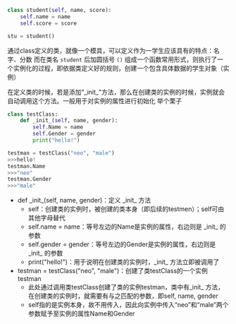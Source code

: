 ```python
class student(self, name, score):
	self.name = name
	self.score = score

stu = student()
```
通过class定义的类，就像一个模具，可以定义作为一学生应该具有的特点：名字、分数
而在类名 ```student``` 后加圆括号 ```()``` 组成一个函数常用形式，则执行了一个实例化的过程，即依据类定义好的规则，创建一个包含具体数据的学生对象（实例）

在定义类的时候，若是添加"\_init\_"方法，那么在创建类的实例的时候，实例就会自动调用这个方法。一般用于对实例的属性进行初始化
举个栗子

```python
class testClass:
	def _init_(self, name, gender):
		self.Name = name
		self.Gender = gender
		print("hello!")

testman = testClass("neo", "male")
>>>hello!
testman.Name
>>>"neo"
testman.Gender
>>>"male"
```
* def \_init\_(self, name, gender)：定义 \_init\_ 方法
	* self：创建类的实例时，被创建的类本身（即后续的testmen）；self可由其他字母替代
	* self.name = name：等号左边的Name是实例的属性，右边则是 \_init\_ 的参数
	* self.gender = gender：等号左边的Gender是实例的属性，右边则是 \_init\_ 的参数
	* print("hello!")：用于说明在创建类的实例时，\_init\_ 方法立即被调用了
* testman = testClass("neo", "male")：创建了类testClass的一个实例testman
	* 此处通过调用类testClass创建了类的实例testman，类中有\_init\_ 方法，在创建类的实例时，就需要有与之匹配的参数，即self, name, gender
	* self指的是实例本身，故不用传入，因此向实例中传入“neo”和“male”两个参数赋予至实例的属性Name和Gender